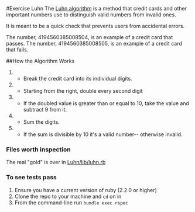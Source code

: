 #Exercise Luhn
The [Luhn algorithm](https://en.wikipedia.org/wiki/Luhn_algorithm) is a method that credit cards and other important numbers
use to distinguish valid numbers from invalid ones.

It is meant to be a quick check that prevents users from accidental errors.

The number, 4194560385008504, is an example of a credit card that passes.
The number, 4194560385008505, is an example of a credit card that fails.

##How the Algorithm Works
1. - Break the credit card into its individual digits.
2. - Starting from the right, double every second digit
3. - If the doubled value is greater than or equal to 10, take the value and subtract 9 from it.
4. - Sum the digits.
5. - If the sum is divisible by 10 it's a valid number-- otherwise invalid.

### Files worth inspection
The real "gold" is over in [Luhn/lib/luhn.rb](https://github.com/danielpowell4/Luhn/blob/master/lib/luhn.rb)

### To see tests pass
1. Ensure you have a current version of ruby (2.2.0 or higher)
2. Clone the repo to your machine and `cd` on in
3. From the command-line run `bundle exec rspec`
